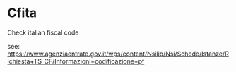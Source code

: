 # Cfita

Check italian fiscal code

see:
https://www.agenziaentrate.gov.it/wps/content/Nsilib/Nsi/Schede/Istanze/Richiesta+TS_CF/Informazioni+codificazione+pf


